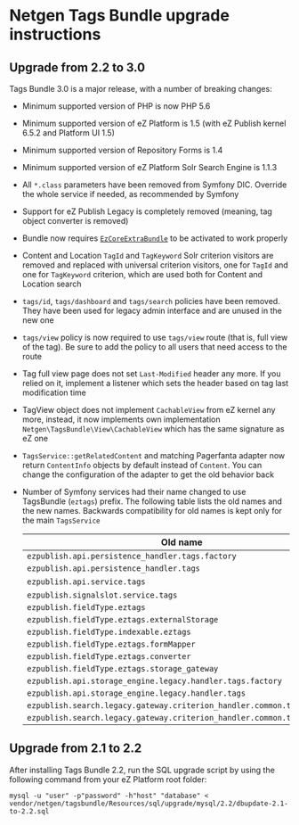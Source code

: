 Netgen Tags Bundle upgrade instructions
=======================================

Upgrade from 2.2 to 3.0
-----------------------

Tags Bundle 3.0 is a major release, with a number of breaking changes:

* Minimum supported version of PHP is now PHP 5.6
* Minimum supported version of eZ Platform is 1.5 (with eZ Publish kernel 6.5.2 and Platform UI 1.5)
* Minimum supported version of Repository Forms is 1.4
* Minimum supported version of eZ Platform Solr Search Engine is 1.1.3
* All `*.class` parameters have been removed from Symfony DIC. Override the whole service if needed, as recommended by Symfony
* Support for eZ Publish Legacy is completely removed (meaning, tag object converter is removed)
* Bundle now requires [`EzCoreExtraBundle`](https://github.com/lolautruche/EzCoreExtraBundle) to be activated to work properly
* Content and Location `TagId` and `TagKeyword` Solr criterion visitors are removed and replaced with universal criterion visitors, one for `TagId` and one for `TagKeyword` criterion, which are used both for Content and Location search
* `tags/id`, `tags/dashboard` and `tags/search` policies have been removed. They have been used for legacy admin interface and are unused in the new one
* `tags/view` policy is now required to use `tags/view` route (that is, full view of the tag). Be sure to add the policy to all users that need access to the route
* Tag full view page does not set `Last-Modified` header any more. If you relied on it, implement a listener which sets the header based on tag last modification time
* TagView object does not implement `CachableView` from eZ kernel any more, instead, it now implements own implementation `Netgen\TagsBundle\View\CachableView` which has the same signature as eZ one
* `TagsService::getRelatedContent` and matching Pagerfanta adapter now return `ContentInfo` objects by default instead of `Content`. You can change the configuration of the adapter to get the old behavior back
* Number of Symfony services had their name changed to use TagsBundle (`eztags`) prefix. The following table lists the old names and the new names. Backwards compatibility for old names is kept only for the main `TagsService`

  | Old name | New name
  | -------- | --------
  | `ezpublish.api.persistence_handler.tags.factory` | `eztags.api.persistence_handler.tags.factory`
  | `ezpublish.api.persistence_handler.tags` | `eztags.api.persistence_handler.tags`
  | `ezpublish.api.service.tags` | `eztags.api.service.tags` (Old name is kept for BC)
  | `ezpublish.signalslot.service.tags` | `eztags.signalslot.service.tags`
  | `ezpublish.fieldType.eztags` | `eztags.field_type.eztags`
  | `ezpublish.fieldType.eztags.externalStorage` | `eztags.field_type.eztags.external_storage`
  | `ezpublish.fieldType.indexable.eztags` | `eztags.field_type.eztags.indexable`
  | `ezpublish.fieldType.eztags.formMapper` | `eztags.field_type.eztags.form_mapper`
  | `ezpublish.fieldType.eztags.converter` | `eztags.field_type.eztags.converter`
  | `ezpublish.fieldType.eztags.storage_gateway` | `eztags.field_type.eztags.storage_gateway`
  | `ezpublish.api.storage_engine.legacy.handler.tags.factory` | `eztags.api.storage_engine.legacy.handler.tags.factory`
  | `ezpublish.api.storage_engine.legacy.handler.tags` | `eztags.api.storage_engine.legacy.handler.tags`
  | `ezpublish.search.legacy.gateway.criterion_handler.common.tag_id` | `eztags.search.legacy.gateway.criterion_handler.common.tag_id`
  | `ezpublish.search.legacy.gateway.criterion_handler.common.tag_keyword` | `eztags.search.legacy.gateway.criterion_handler.common.tag_keyword`

Upgrade from 2.1 to 2.2
-----------------------

After installing Tags Bundle 2.2, run the SQL upgrade script by using the following command from your eZ Platform root folder:

    mysql -u "user" -p"password" -h"host" "database" < vendor/netgen/tagsbundle/Resources/sql/upgrade/mysql/2.2/dbupdate-2.1-to-2.2.sql
